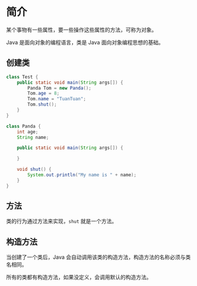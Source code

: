 # 简介

某个事物有一些属性，要一些操作这些属性的方法，可称为对象。

Java 是面向对象的编程语言，类是 Java 面向对象编程思想的基础。

## 创建类

<div class="run"></div>

```java
class Test {
    public static void main(String args[]) {
        Panda Tom = new Panda();
        Tom.age = 8;
        Tom.name = "TuanTuan";
        Tom.shut();
    }
}

class Panda {
    int age;
    String name;

    public static void main(String args[]) {

    }

    void shut() {
        System.out.println("My name is " + name);
    }
}
```

## 方法

类的行为通过方法来实现，`shut` 就是一个方法。

## 构造方法

当创建了一个类后，Java 会自动调用该类的构造方法，构造方法的名称必须与类名相同。

所有的类都有构造方法，如果没定义，会调用默认的构造方法。
